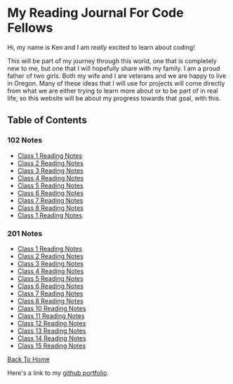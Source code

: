 # My Reading Journal For Code Fellows

Hi, my name is Ken and I am *really* excited to learn about coding!

This will be part of my journey through this world, one that is completely new to me, but one that I will hopefully share with my family. I am a proud father of two girls. Both my wife and I are veterans and we are happy to live in Oregon. Many of these ideas that I will use for projects will come directly from what we are either trying to learn more about or to be part of in real life, so this website will be about my progress towards that goal, with this.


## Table of Contents


### 102 Notes

* [Class 1 Reading Notes](102/file1.md)
* [Class 2 Reading Notes](102/file2.md)
* [Class 3 Reading Notes](102/file3.md)
* [Class 4 Reading Notes](102/file4.md)
* [Class 5 Reading Notes](102/file5.md)
* [Class 6 Reading Notes](102/file6.md)
* [Class 7 Reading Notes](102/file7.md)
* [Class 8 Reading Notes](102/file8.md)
* [Class 1 Reading Notes](102/file1.md)

### 201 Notes


* [Class 1 Reading Notes](201/file1.md)
* [Class 2 Reading Notes](201/file2.md)
* [Class 3 Reading Notes](201/file3.md)
* [Class 4 Reading Notes](201/file4.md)
* [Class 5 Reading Notes](201/file5.md)
* [Class 6 Reading Notes](201/file6.md)
* [Class 7 Reading Notes](201/file7.md)
* [Class 8 Reading Notes](201/file8.md)
* [Class 10 Reading Notes](201/file1.md)
* [Class 11 Reading Notes](201/file1.md)
* [Class 12 Reading Notes](201/file1.md)
* [Class 13 Reading Notes](201/file1.md)
* [Class 14 Reading Notes](201/file1.md)
* [Class 15 Reading Notes](201/file1.md)



[Back To Home](../README.md)


Here's a link to my [github portfolio](https://github.com/sifuholt).

